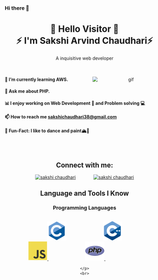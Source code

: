 ### Hi there 👋

<!--
**sakshi076/sakshi076** is a ✨ _special_ ✨ repository because its `README.md` (this file) appears on your GitHub profile.

Here are some ideas to get you started:

- 🔭 I’m currently working on ...
- 🌱 I’m currently learning ...
- 👯 I’m looking to collaborate on ...
- 🤔 I’m looking for help with ...
- 💬 Ask me about ...
- 📫 How to reach me: ...
- 😄 Pronouns: ...
- ⚡ Fun fact: ...
-->
<div align="center">

<h1> 👋 Hello Visitor 👋  <br> ⚡ I'm Sakshi Arvind Chaudhari⚡ </h1>
<p> A inquisitive  web developer</p>
<br>
<div>
<img align="right" src="consulting-consultant.gif" alt="gif" width="45%"  >
<p align="left">
<h4 align="left"> 🌱 I’m currently learning AWS.</h4>
<h4 align="left"> 💬 Ask me about PHP. </h4> 
<h4 align="left"> 📊 I enjoy working on Web Development 🧩 and Problem solving 💻 </h4>
<h4 align="left"> 📫 How to reach me <a href = "mailto: sakshichaudhari38@gmail.com">sakshichaudhari38@gmail.com</a> </h4>
<h4 align="left"> 🎉 Fun-Fact: I like to dance and paint🏔🌈</h4>
</p>    
</div>
<br>
<br>

<h2 align="center">Connect with me:</h2>

<div align="center">
<a href="https://www.linkedin.com/in/sakshi-chaudhari-459201215/" target="blank"><img src="https://raw.githubusercontent.com/rahuldkjain/github-profile-readme-generator/master/src/images/icons/Social/linked-in-alt.svg" alt="sakshi chaudhari" height="50" width="50" /></a>&emsp;&emsp;&emsp;&emsp;<a href="mailto:sakshichaudhari38@gmail.com" target="blank"><img  src="https://cdn4.iconfinder.com/data/icons/logos-brands-in-colors/48/google-gmail-512.png" alt="sakshi chaudhari" height="50" width="50" /></a>
</div>


<div align="center">
    <h2>Language and Tools I Know</h2>
    <h3>Programming Languages</h3>
    <p>
        <br>
        <a href="https://www.cprogramming.com/" target="_blank" rel="noreferrer"> <img src="https://raw.githubusercontent.com/devicons/devicon/master/icons/c/c-original.svg" alt="c" width="60" height="60" /></a>&emsp;&emsp;&emsp;&emsp;&emsp;&emsp;&emsp;&emsp;
        <a href="https://www.w3schools.com/cpp/" target="_blank" rel="noreferrer"> <img src="https://raw.githubusercontent.com/devicons/devicon/master/icons/cplusplus/cplusplus-original.svg" alt="cplusplus" width="60" height="60" /> </a>
        <br>
         <a href="https://developer.mozilla.org/en-US/docs/Web/JavaScript" target="_blank" rel="noreferrer"> <img src="https://raw.githubusercontent.com/devicons/devicon/master/icons/javascript/javascript-original.svg" alt="javascript" width="60" height="60" /> </a>&emsp;&emsp;&emsp;&emsp;&emsp;&emsp;&emsp;&emsp;
        <a href="https://www.php.net" target="_blank" rel="noreferrer"> <img src="https://raw.githubusercontent.com/devicons/devicon/master/icons/php/php-original.svg" alt="php" width="60" height="60"/> </a>&emsp;&emsp;&emsp;&emsp;&emsp;&emsp;&emsp;&emsp;
       
    </p>
    <br>
